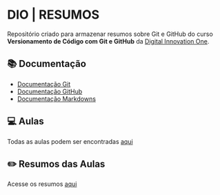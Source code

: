 # DIO | RESUMOS



Repositório criado para armazenar resumos sobre Git e GitHub do curso **Versionamento de Código com Git e GitHub** da [Digital Innovation One](https://www.dio.me).



## 📚 Documentação

- [Documentação Git](https://git-scm.com/doc)
- [Documentação GitHub](https://docs.github.com/)
- [Documentação Markdowns](https://docs.github.com/get-started/writing-on-github/getting-started-with-writing-and-formatting-on-github/quickstart-for-writing-on-github)

## 💻 Aulas
Todas as aulas podem ser encontradas [aqui](https://github.com/digitalinnovationone/github-quickstart)

## ✏️ Resumos das Aulas 

Acesse os resumos [aqui]()



